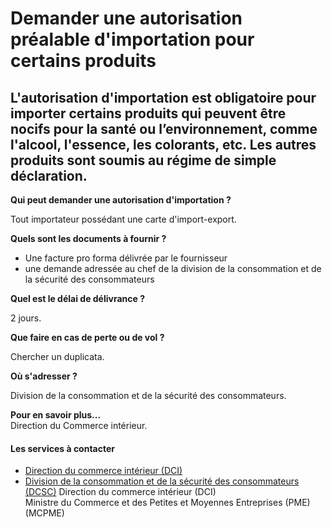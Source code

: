 # Demander une autorisation préalable d'importation pour certains produits

L'autorisation d'importation est obligatoire pour importer certains produits qui peuvent être nocifs pour la santé ou l’environnement, comme l'alcool, l'essence, les colorants, etc. Les autres produits sont soumis au régime de simple déclaration.
------------------------------------------------------------------------------------------------------------------------------------------------------------------------------------------------------------------------------------------------------

**Qui peut demander une autorisation d'importation ?**

Tout importateur possédant une carte d'import-export.  

**Quels sont les documents à fournir ?**

*   Une facture pro forma délivrée par le fournisseur
*   une demande adressée au chef de la division de la consommation et de la sécurité des consommateurs

**Quel est le délai de délivrance ?**

2 jours.

**Que faire en cas de perte ou de vol ?**

Chercher un duplicata.  

**Où s'adresser ?**

Division de la consommation et de la sécurité des consommateurs.

**Pour en savoir plus...**  
Direction du Commerce intérieur.

#### Les services à contacter

*   [Direction du commerce intérieur (DCI)](../../../services/direction-du-commerce-interieur-dci.md)
*   [Division de la consommation et de la sécurité des consommateurs (DCSC)](../../../services/division-de-la-consommation-et-de-la-securite-des-consommateurs-dcsc.md) Direction du commerce intérieur (DCI)  
    Ministre du Commerce et des Petites et Moyennes Entreprises (PME) (MCPME)